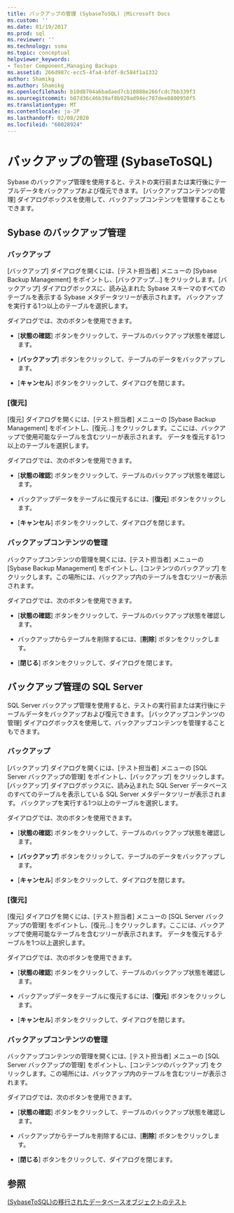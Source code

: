 ```yaml
---
title: バックアップの管理 (SybaseToSQL) |Microsoft Docs
ms.custom: ''
ms.date: 01/19/2017
ms.prod: sql
ms.reviewer: ''
ms.technology: ssma
ms.topic: conceptual
helpviewer_keywords:
- Tester Component,Managing Backups
ms.assetid: 266d987c-ecc5-4fa4-bfdf-8c584f1a1332
author: Shamikg
ms.author: Shamikg
ms.openlocfilehash: b10d8704a6badaed7cb10888e266fcdc7bb339f3
ms.sourcegitcommit: b87d36c46b39af8b929ad94ec707dee8800950f5
ms.translationtype: MT
ms.contentlocale: ja-JP
ms.lasthandoff: 02/08/2020
ms.locfileid: "68028924"
---
```

# <a name="managing-backups-sybasetosql"></a>バックアップの管理 (SybaseToSQL)
Sybase のバックアップ管理を使用すると、テストの実行前または実行後にテーブルデータをバックアップおよび復元できます。 [バックアップコンテンツの管理] ダイアログボックスを使用して、バックアップコンテンツを管理することもできます。  
  
## <a name="sybase-backup-management"></a>Sybase のバックアップ管理  
  
### <a name="backup"></a>バックアップ  
[バックアップ] ダイアログを開くには、[テスト担当者] メニューの [Sybase Backup Management] をポイントし、[バックアップ...] をクリックします。[バックアップ] ダイアログボックスに、読み込まれた Sybase スキーマのすべてのテーブルを表示する Sybase メタデータツリーが表示されます。 バックアップを実行する1つ以上のテーブルを選択します。  
  
ダイアログでは、次のボタンを使用できます。  
  
-   [**状態の確認**] ボタンをクリックして、テーブルのバックアップ状態を確認します。  
  
-   [**バックアップ**] ボタンをクリックして、テーブルのデータをバックアップします。  
  
-   [**キャンセル**] ボタンをクリックして、ダイアログを閉じます。  
  
### <a name="restore"></a>[復元]  
[復元] ダイアログを開くには、[テスト担当者] メニューの [Sybase Backup Management] をポイントし、[復元...] をクリックします。ここには、バックアップで使用可能なテーブルを含むツリーが表示されます。 データを復元する1つ以上のテーブルを選択します。  
  
ダイアログでは、次のボタンを使用できます。  
  
-   [**状態の確認**] ボタンをクリックして、テーブルのバックアップ状態を確認します。  
  
-   バックアップデータをテーブルに復元するには、[**復元**] ボタンをクリックします。  
  
-   [**キャンセル**] ボタンをクリックして、ダイアログを閉じます。  
  
### <a name="managing-backup-contents"></a>バックアップコンテンツの管理  
バックアップコンテンツの管理を開くには、[テスト担当者] メニューの [Sybase Backup Management] をポイントし、[コンテンツのバックアップ] をクリックします。この場所には、バックアップ内のテーブルを含むツリーが表示されます。  
  
ダイアログでは、次のボタンを使用できます。  
  
-   [**状態の確認**] ボタンをクリックして、テーブルのバックアップ状態を確認します。  
  
-   バックアップからテーブルを削除するには、[**削除**] ボタンをクリックします。  
  
-   [**閉じる**] ボタンをクリックして、ダイアログを閉じます。  
  
## <a name="sql-server-backup-management"></a>バックアップ管理の SQL Server  
SQL Server バックアップ管理を使用すると、テストの実行前または実行後にテーブルデータをバックアップおよび復元できます。 [バックアップコンテンツの管理] ダイアログボックスを使用して、バックアップコンテンツを管理することもできます。  
  
### <a name="backup"></a>バックアップ  
[バックアップ] ダイアログを開くには、[テスト担当者] メニューの [SQL Server バックアップの管理] をポイントし、[バックアップ] をクリックします。 [バックアップ] ダイアログボックスに、読み込まれた SQL Server データベースのすべてのテーブルを表示している SQL Server メタデータツリーが表示されます。 バックアップを実行する1つ以上のテーブルを選択します。  
  
ダイアログでは、次のボタンを使用できます。  
  
-   [**状態の確認**] ボタンをクリックして、テーブルのバックアップ状態を確認します。  
  
-   [**バックアップ**] ボタンをクリックして、テーブルのデータをバックアップします。  
  
-   [**キャンセル**] ボタンをクリックして、ダイアログを閉じます。  
  
### <a name="restore"></a>[復元]  
[復元] ダイアログを開くには、[テスト担当者] メニューの [SQL Server バックアップの管理] をポイントし、[復元...] をクリックします。ここには、バックアップで使用可能なテーブルを含むツリーが表示されます。 データを復元するテーブルを1つ以上選択します。  
  
ダイアログでは、次のボタンを使用できます。  
  
-   [**状態の確認**] ボタンをクリックして、テーブルのバックアップ状態を確認します。  
  
-   バックアップデータをテーブルに復元するには、[**復元**] ボタンをクリックします。  
  
-   [**キャンセル**] ボタンをクリックして、ダイアログを閉じます。  
  
### <a name="managing-backup-contents"></a>バックアップコンテンツの管理  
バックアップコンテンツの管理を開くには、[テスト担当者] メニューの [SQL Server バックアップの管理] をポイントし、[コンテンツのバックアップ] をクリックします。この場所には、バックアップ内のテーブルを含むツリーが表示されます。  
  
ダイアログでは、次のボタンを使用できます。  
  
-   [**状態の確認**] ボタンをクリックして、テーブルのバックアップ状態を確認します。  
  
-   バックアップからテーブルを削除するには、[**削除**] ボタンをクリックします。  
  
-   [**閉じる**] ボタンをクリックして、ダイアログを閉じます。  
  
## <a name="see-also"></a>参照  
[&#40;SybaseToSQL&#41;の移行されたデータベースオブジェクトのテスト](../../ssma/sybase/testing-migrated-database-objects-sybasetosql.md)  
  
